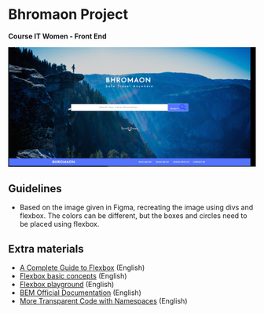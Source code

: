 # Bhromaon Project
<b> Course IT Women - Front End </b>
<br>
<p align="center">
  <img src="https://github.com/glauciabierwagen/bhromaon/blob/main/images/readmeimage.png"  heigth="750"/>
</p>

## Guidelines

- Based on the image given in Figma, recreating the image using divs and flexbox. The colors can be different, but the boxes and circles need to be placed using flexbox. 

## Extra materials 

- [A Complete Guide to Flexbox](https://css-tricks.com/snippets/css/a-guide-to-flexbox/) (English)  
- [Flexbox basic concepts](https://developer.mozilla.org/en-US/docs/Web/CSS/CSS_Flexible_Box_Layout/Basic_Concepts_of_Flexbox) (English)   
- [Flexbox playground](https://codepen.io/enxaneta/full/adLPwv/) (English) 
- [BEM Official Documentation](https://en.bem.info/methodology/) (English) 
- [More Transparent Code with Namespaces](https://csswizardry.com/2015/03/more-transparent-ui-code-with-namespaces/) (English) 



